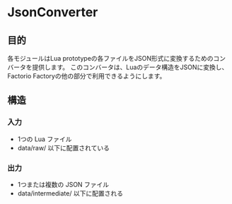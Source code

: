 # JsonConverter

## 目的
各モジュールはLua prototypeの各ファイルをJSON形式に変換するためのコンバータを提供します。
このコンバータは、Luaのデータ構造をJSONに変換し、Factorio Factoryの他の部分で利用できるようにします。

## 構造
### 入力
* 1つの Lua ファイル
* data/raw/ 以下に配置されている
### 出力
* 1つまたは複数の JSON ファイル
* data/intermediate/ 以下に配置される
